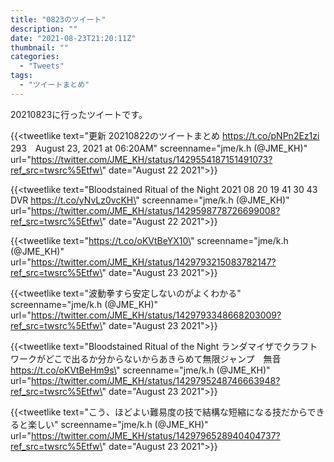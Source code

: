 ```yaml
---
title: "0823のツイート"
description: ""
date: "2021-08-23T21:20:11Z"
thumbnail: ""
categories:
  - "Tweets"
tags:
  - "ツイートまとめ"
---
```

20210823に行ったツイートです。
<!--more-->
{{<tweetlike text=\"更新 20210822のツイートまとめ https://t.co/pNPn2Ez1zi 293　August 23, 2021 at 06:20AM\" screenname=\"jme/k.h (@JME_KH)\" url=\"https://twitter.com/JME_KH/status/1429554187151491073?ref_src=twsrc%5Etfw\" date=\"August 22 2021\">}}

{{<tweetlike text=\"Bloodstained  Ritual of the Night 2021 08 20   19 41 30 43 DVR https://t.co/yNvLz0vcKH\" screenname=\"jme/k.h (@JME_KH)\" url=\"https://twitter.com/JME_KH/status/1429598778726699008?ref_src=twsrc%5Etfw\" date=\"August 22 2021\">}}

{{<tweetlike text=\"https://t.co/oKVtBeYX10\" screenname=\"jme/k.h (@JME_KH)\" url=\"https://twitter.com/JME_KH/status/1429793215083782147?ref_src=twsrc%5Etfw\" date=\"August 23 2021\">}}

{{<tweetlike text=\"波動拳すら安定しないのがよくわかる\" screenname=\"jme/k.h (@JME_KH)\" url=\"https://twitter.com/JME_KH/status/1429793348668203009?ref_src=twsrc%5Etfw\" date=\"August 23 2021\">}}

{{<tweetlike text=\"Bloodstained  Ritual of the Night ランダマイザでクラフトワークがどこで出るか分からないからあきらめて無限ジャンプ　無音 https://t.co/oKVtBeHm9s\" screenname=\"jme/k.h (@JME_KH)\" url=\"https://twitter.com/JME_KH/status/1429795248746663948?ref_src=twsrc%5Etfw\" date=\"August 23 2021\">}}

{{<tweetlike text=\"こう、ほどよい難易度の技で結構な短縮になる技だからできると楽しい\" screenname=\"jme/k.h (@JME_KH)\" url=\"https://twitter.com/JME_KH/status/1429796528940404737?ref_src=twsrc%5Etfw\" date=\"August 23 2021\">}}

